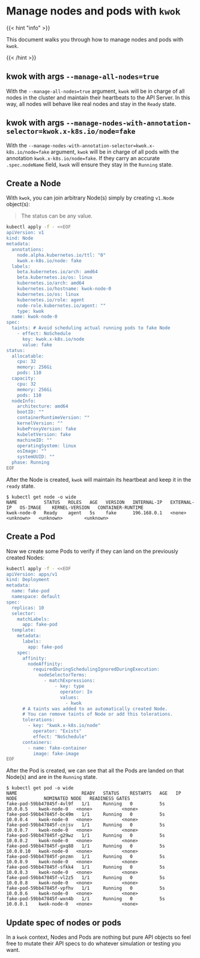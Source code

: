 # Manage nodes and pods with `kwok`

{{< hint "info" >}}

This document walks you through how to manage nodes and pods with `kwok`.

{{< /hint >}}

## kwok with args `--manage-all-nodes=true`

With the `--manage-all-nodes=true` argument, `kwok` will be in charge of all nodes
in the cluster and maintain their heartbeats to the API Server.
In this way, all nodes will behave like real nodes and stay in the `Ready` state.

## kwok with args `--manage-nodes-with-annotation-selector=kwok.x-k8s.io/node=fake`

With the `--manage-nodes-with-annotation-selector=kwok.x-k8s.io/node=fake` argument,
`kwok` will be in charge of all pods with the annotation `kwok.x-k8s.io/node=fake`.
If they carry an accurate `.spec.nodeName` field, `kwok` will ensure they stay in the `Running` state.

## Create a Node

With `kwok`, you can join arbitrary Node(s) simply by creating `v1.Node` object(s):

> The status can be any value.

``` bash
kubectl apply -f - <<EOF
apiVersion: v1
kind: Node
metadata:
  annotations:
    node.alpha.kubernetes.io/ttl: "0"
    kwok.x-k8s.io/node: fake
  labels:
    beta.kubernetes.io/arch: amd64
    beta.kubernetes.io/os: linux
    kubernetes.io/arch: amd64
    kubernetes.io/hostname: kwok-node-0
    kubernetes.io/os: linux
    kubernetes.io/role: agent
    node-role.kubernetes.io/agent: ""
    type: kwok
  name: kwok-node-0
spec:
  taints: # Avoid scheduling actual running pods to fake Node
    - effect: NoSchedule
      key: kwok.x-k8s.io/node
      value: fake
status:
  allocatable:
    cpu: 32
    memory: 256Gi
    pods: 110
  capacity:
    cpu: 32
    memory: 256Gi
    pods: 110
  nodeInfo:
    architecture: amd64
    bootID: ""
    containerRuntimeVersion: ""
    kernelVersion: ""
    kubeProxyVersion: fake
    kubeletVersion: fake
    machineID: ""
    operatingSystem: linux
    osImage: ""
    systemUUID: ""
  phase: Running
EOF
```

After the Node is created, `kwok` will maintain its heartbeat and keep it in the `ready` state.

``` console
$ kubectl get node -o wide
NAME          STATUS   ROLES   AGE   VERSION   INTERNAL-IP   EXTERNAL-IP   OS-IMAGE    KERNEL-VERSION   CONTAINER-RUNTIME
kwok-node-0   Ready    agent   5s    fake      196.168.0.1   <none>        <unknown>   <unknown>        <unknown>
```

## Create a Pod

Now we create some Pods to verify if they can land on the previously created Nodes:

``` bash
kubectl apply -f - <<EOF
apiVersion: apps/v1
kind: Deployment
metadata:
  name: fake-pod
  namespace: default
spec:
  replicas: 10
  selector:
    matchLabels:
      app: fake-pod
  template:
    metadata:
      labels:
        app: fake-pod
    spec:
      affinity:
        nodeAffinity:
          requiredDuringSchedulingIgnoredDuringExecution:
            nodeSelectorTerms:
              - matchExpressions:
                  - key: type
                    operator: In
                    values:
                      - kwok
      # A taints was added to an automatically created Node.
      # You can remove taints of Node or add this tolerations.
      tolerations:
        - key: "kwok.x-k8s.io/node"
          operator: "Exists"
          effect: "NoSchedule"
      containers:
        - name: fake-container
          image: fake-image
EOF
```

After the Pod is created, we can see that all the Pods are landed on that Node(s) and are in the `Running` state.

``` console
$ kubectl get pod -o wide
NAME                        READY   STATUS    RESTARTS   AGE   IP          NODE          NOMINATED NODE   READINESS GATES
fake-pod-59bb47845f-4vl9f   1/1     Running   0          5s    10.0.0.5    kwok-node-0   <none>           <none>
fake-pod-59bb47845f-bc49m   1/1     Running   0          5s    10.0.0.4    kwok-node-0   <none>           <none>
fake-pod-59bb47845f-cnjsv   1/1     Running   0          5s    10.0.0.7    kwok-node-0   <none>           <none>
fake-pod-59bb47845f-g29wz   1/1     Running   0          5s    10.0.0.2    kwok-node-0   <none>           <none>
fake-pod-59bb47845f-gxq88   1/1     Running   0          5s    10.0.0.10   kwok-node-0   <none>           <none>
fake-pod-59bb47845f-pnzmn   1/1     Running   0          5s    10.0.0.9    kwok-node-0   <none>           <none>
fake-pod-59bb47845f-sfkk4   1/1     Running   0          5s    10.0.0.3    kwok-node-0   <none>           <none>
fake-pod-59bb47845f-vl2z5   1/1     Running   0          5s    10.0.0.8    kwok-node-0   <none>           <none>
fake-pod-59bb47845f-vpfhv   1/1     Running   0          5s    10.0.0.6    kwok-node-0   <none>           <none>
fake-pod-59bb47845f-wxn4b   1/1     Running   0          5s    10.0.0.1    kwok-node-0   <none>           <none>
```

## Update spec of nodes or pods

In a `kwok` context, Nodes and Pods are nothing but pure API objects so feel free to mutate their API specs to do whatever simulation or testing you want.
